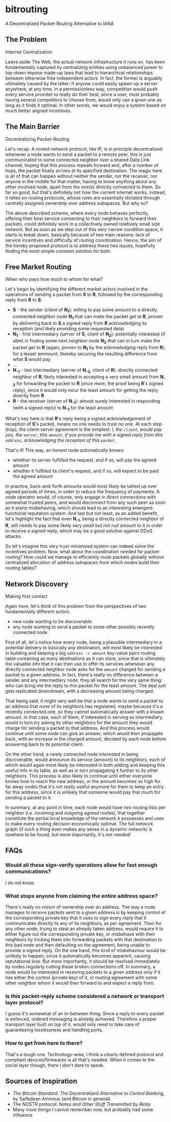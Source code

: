 # bitrouting

A Decentralized Packet-Routing Alternative to IANA

## The Problem

Internet Centralization

Leave aside The Web, the actual network infrastructure it runs on, has been fundamentally captured by centralizing entities using unbalanced power to top-down impose made-up laws that lead to hierarchical relationships between otherwise free independent actors. In fact, the former is arguably ultimately caused by the latter: if anyone could easily spawn up a server anywhere, at any time, in a permissionless way, competition would push every service provider to really do their best, since a user, most probably having several competitors to choose from, would only use a given one as long as it finds it optimal. In other words, we would enjoy a system based on much better aligned incentives.

## The Main Barrier

Decentralizing Packet-Routing

Let's recap. A routed network protocol, like IP, is in principle decentralized: whenever a node wants to send a packet to a remote peer, this is just communicated to some connected neighbor over a shared Data Link channel, hoping that this process repeats forward and, after a number of hops, the packet finally arrives at its specified destination. The magic here is all of that can happen without neither the sender, nor the receiver, nor anyone in the middle for that matter, having to know anything about any other involved node, apart from the one(s) directly connected to them. So far so good, but that's definitely not how the current internet works, instead, it relies on routing protocols, whose rules are essentially dictated through centrally assigned ownership over address subspaces. But why so?

The above described scheme, where every node behaves perfectly, offering their best service connecting to their neighbors to forward their packets, could definitely work in a collectively owned relatively small size network. But as soon as we step out of this very narrow condition space, it starts to break down, basically because of two main reasons: lack of service incentives and difficulty of routing coordination. Hence, the aim of the hereby proposed protocol is to address these two issues, hopefully finding the most simple common solution for both.

## Free Market Routing

When who pays how much to whom for what?

Let's begin by identifying the different market actors involved in the operations of sending a packet from **S** to **R**, followed by the corresponding reply from **R** to **S**:

- **S** - the sender (client of **N<sub>1</sub>**): willing to pay some amount to a directly connected neighbor node **N<sub>1</sub>** that can make the packet get to **R**, proven by delivering back to **S** a signed reply from **R** acknowledging its reception (and likely providing some requested data)
- **N<sub>1</sub>** - first intermediary (server of **S**, client of **N<sub>2</sub>**): potentially interested (if able) in finding some next neighbor node **N<sub>2</sub>** that can in turn make the packet get to **R** (again, proven to **N<sub>1</sub>** by the acknowledging reply from **R**), for a lesser ammount, thereby securing the resulting difference from what **S** would pay
- ...
- **N<sub>-1</sub>** - last intermediary (server of **N<sub>-2</sub>**, client of **R**): directly connected neighbor of **R**, likely interested in accepting a very small amount from **N<sub>-2</sub>** for forwarding the packet to **R** (once more, the proof being **R**'s signed reply), since it would only incur the least amount for getting the reply directly from **R**
- **R** - the receiver (server of **N<sub>-1</sub>**): almost surely interested in responding (with a signed reply) to **N<sub>-1</sub>** for the least amount

What's key here is that **R**'s reply being a signed acknowledgement of reception of **S**'s packet, means no one needs to trust no one. At each step (hop), the client-server agreement is the simplest:
_I, the `client`, would pay you, the `server`, this `amount`, if you provide me with a signed reply from this `address`, acknowledging the reception of this `packet`._

That's it! This way, an honest node automatically knows:

- whether its server fulfilled the request, and if so, will pay the agreed amount
- whether it fulfilled its client's request, and if so, will expect to be paid the agreed amount

In practice, back-and-forth amounts would most likely be tallied up over agreed periods of times, in order to reduce the frequency of payments. A node operator would, of course, only engage in direct connections with somewhat trusted peers, and would disconnect from any such peer as soon as it starts misbehaving, which should lead to an interesting emergent functional reputation system. And last but not least, as an added benefit, let's highlight the fact that even **N<sub>-1</sub>**, being a directly connected neighbor of **R**, still needs to pay some likely very small but not null amount to it in order to receive a signed reply, which may be a good solution against DDoS attacks.

So let's imagine this very trust-minimized system can indeed solve the incentives problem. Now, what about the coordination needed for packet-routing? How could we manage to efficiently route packets globally without centralized allocation of address subspaces from which nodes build their routing tables?

## Network Discovery

Making first contact

Again here, let's think of this problem from the perspectives of two fundamentally different actors:

- new node wanting to be discoverable
- any node wanting to send a packet to some other possibly recently connected node

First of all, let's notice how every node, being a plausible intermediary in a potential delivery to basically any destination, will most likely be interested in building and keeping a big `address -> amount` key-value pairs routing table containing as many destinations as it can store, since that is ultimately the valuable info that it can then use to offer its services whenever any directly connected neighbor node asks for the `amount` charged for sending a packet to a given address. In fact, there's really no difference between a sender and any intermediary node, they all search for the very same thing: who can bring me the reply to this packet for the least amount. The deal just gets replicated downstream, with a decreasing amount being charged.

That being said, it might very well be that a node wants to send a packet to an address that none of its neighbors has registered, maybe because it's a recently connected one, so they cannot automatically answer with a known amount. In that case, each of them, if interested in serving as intermediary, would in turn try asking its other neighbors for the amount they would charge for sending a packet to that address. And this process would continue until some node can give an answer, which would then propagate back, with an increase in the charged amount, decided by each node before answering back to its potential client.

On the other hand, a newly connected node interested in being discoverable, would announce its service (amount) to its neighbors, each of which would again most likely be interested in both adding and keeping this useful info in its table, as well as in turn propagating it further to its other neighbors. This process is also likely to continue until either everyone knows how to reach the new address, or the amount becomes so high for far away nodes that it's not really useful anymore for them to keep an entry for this address, since it is unlikely that someone would pay that much for sending a packet to it.

In summary, at any point in time, each node would have two routing lists per neighbor (i.e. incoming and outgoing agreed routes), that together constitute the partial local knowledge of the network it possesses and uses to make every routing decision economically optimal. The full network graph (if such a thing even makes any sense in a dynamic network) is nowhere to be found, but more importantly, it's not needed!

## FAQs

### Would all these sign-verify operations allow for fast enough communications?

I do not know.

### What stops anyone from claiming the entire address space?

There's really no notion of ownership over an address. The way a node manages to receive packets sent to a given address is by keeping control of the corresponding private key that it uses to sign every reply that it communicates directly to any of its neighbors, as per agreement. Then for any other node, trying to steal an already taken address, would require it to either figure out the corresponding private key, or misbehave with their neighbors by tricking them into forwarding packets with that destination to this bad node and then defaulting on the agreement, being unable to provide a signed reply. On the one hand, this kind of misbehaviour would be unlikely to happen, since it automatically becomes apparent, causing reputational loss. But more importantly, it should be resolved immediately by nodes regularly cutting these broken connections off. In summary, a node would be interested in receiving packets to a given address only if it has either the control (private key) of it, or routing agreement with some other neighbor whom it would then forward to and expect a reply from.

### Is this packet-reply scheme considered a network or transport layer protocol?

I guess it's somewhat of an in-between thing. Since a reply to every packet is enforced, ordered messaging is already achieved. Therefore a proper transport layer built on top of it, would only need to take care of guaranteeing losslessness and handling ports.

### How to get from here to there?

That's a tough one. Technology-wise, I think a clearly defined protocol and compliant devices/firmwares is all that's needed. When it comes to the social layer though, there I don't dare to speak.

## Sources of Inspiration

- _The Bitcoin Standard: The Decentralized Alternative to Central Banking_, by Saifedean Ammous (and Bitcoin in general)
- The NOSTR protocol: _Notes and Other Stuff Transmitted by Relay_
- Many more things I cannot remember now, but probably had some influence
